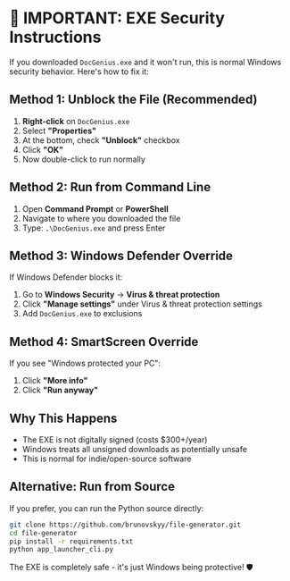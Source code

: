 # 🚨 IMPORTANT: EXE Security Instructions

If you downloaded `DocGenius.exe` and it won't run, this is normal Windows security behavior. Here's how to fix it:

## Method 1: Unblock the File (Recommended)
1. **Right-click** on `DocGenius.exe`
2. Select **"Properties"**
3. At the bottom, check **"Unblock"** checkbox
4. Click **"OK"**
5. Now double-click to run normally

## Method 2: Run from Command Line
1. Open **Command Prompt** or **PowerShell**
2. Navigate to where you downloaded the file
3. Type: `.\DocGenius.exe` and press Enter

## Method 3: Windows Defender Override
If Windows Defender blocks it:
1. Go to **Windows Security** → **Virus & threat protection**
2. Click **"Manage settings"** under Virus & threat protection settings
3. Add `DocGenius.exe` to exclusions

## Method 4: SmartScreen Override
If you see "Windows protected your PC":
1. Click **"More info"**
2. Click **"Run anyway"**

## Why This Happens
- The EXE is not digitally signed (costs $300+/year)
- Windows treats all unsigned downloads as potentially unsafe
- This is normal for indie/open-source software

## Alternative: Run from Source
If you prefer, you can run the Python source directly:
```bash
git clone https://github.com/brunovskyy/file-generator.git
cd file-generator
pip install -r requirements.txt
python app_launcher_cli.py
```

The EXE is completely safe - it's just Windows being protective! 🛡️

